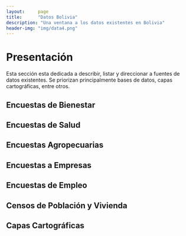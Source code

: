 ```yaml
---
layout:     page
title:      "Datos Bolivia"
description: "Una ventana a los datos existentes en Bolivia"
header-img: "img/data4.png"
---
```


# Presentación

Esta sección esta dedicada a describir, listar y direccionar a fuentes de datos existentes. Se priorizan principalmente bases de datos, capas cartográficas, entre otros.

## Encuestas de Bienestar

## Encuestas de Salud

## Encuestas Agropecuarias

## Encuestas a Empresas

## Encuestas de Empleo

## Censos de Población y Vivienda 

## Capas Cartográficas